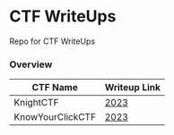 # CTF WriteUps
 Repo for CTF WriteUps

### Overview

 | CTF Name | Writeup Link |
 | --- | --- |
 | KnightCTF | [2023](./KnightCTF-2023/writeup.md) |
 | KnowYourClickCTF | [2023](./KnowYourClick-2023/writeup.md) |
